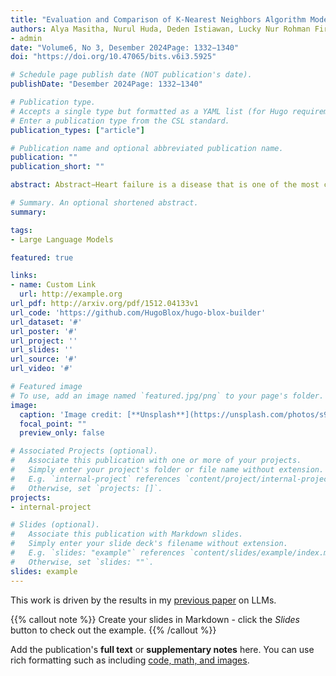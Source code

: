 ```yaml
---
title: "Evaluation and Comparison of K-Nearest Neighbors Algorithm Models for Heart Failure Prediction"
authors: Alya Masitha, Nurul Huda, Deden Istiawan, Lucky Nur Rohman Firdaus
- admin
date: "Volume6, No 3, Desember 2024Page: 1332−1340"
doi: "https://doi.org/10.47065/bits.v6i3.5925"

# Schedule page publish date (NOT publication's date).
publishDate: "Desember 2024Page: 1332−1340"

# Publication type.
# Accepts a single type but formatted as a YAML list (for Hugo requirements).
# Enter a publication type from the CSL standard.
publication_types: ["article"]

# Publication name and optional abbreviated publication name.
publication: ""
publication_short: ""

abstract: Abstract−Heart failure is a disease that is one of the most crucial in the world. Researchers have used several machine learning techniques to assist health professionals in the diagnosis of heart failure. K-NN is a technique of supervised learning algorithm that has been successfully used in terms of classification. However, using the K-NN algorithm has stages in terms of data analysis. The data used must also be processed in such a way that it becomes data that is easier to analyse and that the results obtained are also more  accurate.  Data  pre-processing  involves  transforming  raw  data  into  a  format  that  is  appropriate  for  the  model.  The normalization technique is one of the techniques contained in pre-processing. This research uses two normalization techniques, namely the simple feature scale and min-max.The purpose of this study is to compare the performance of the KNN model to obtain an optimal prediction model.This study contributes to producing a heart failure prediction model based on the K-Nearest Neighbors (KNN) algorithm that can be optimized to improve the accuracy of early detection, so that it can help medical personnel in making more  appropriate  clinical  decisions. The  results  obtained  from  this  research  show  that  the  dataset  that  uses  the  min-max normalization method is better than data that is not normalized and data that uses simple feature scale normalization. The highest level of accuracy was achieved by employing the min-max normalisation technique, with a value of K=9, resulting in an accuracy rate of 85.05%

# Summary. An optional shortened abstract.
summary: 

tags:
- Large Language Models

featured: true

links:
- name: Custom Link
  url: http://example.org
url_pdf: http://arxiv.org/pdf/1512.04133v1
url_code: 'https://github.com/HugoBlox/hugo-blox-builder'
url_dataset: '#'
url_poster: '#'
url_project: ''
url_slides: ''
url_source: '#'
url_video: '#'

# Featured image
# To use, add an image named `featured.jpg/png` to your page's folder. 
image:
  caption: 'Image credit: [**Unsplash**](https://unsplash.com/photos/s9CC2SKySJM)'
  focal_point: ""
  preview_only: false

# Associated Projects (optional).
#   Associate this publication with one or more of your projects.
#   Simply enter your project's folder or file name without extension.
#   E.g. `internal-project` references `content/project/internal-project/index.md`.
#   Otherwise, set `projects: []`.
projects:
- internal-project

# Slides (optional).
#   Associate this publication with Markdown slides.
#   Simply enter your slide deck's filename without extension.
#   E.g. `slides: "example"` references `content/slides/example/index.md`.
#   Otherwise, set `slides: ""`.
slides: example
---
```


This work is driven by the results in my [previous paper](/publication/conference-paper/) on LLMs.

{{% callout note %}}
Create your slides in Markdown - click the *Slides* button to check out the example.
{{% /callout %}}

Add the publication's **full text** or **supplementary notes** here. You can use rich formatting such as including [code, math, and images](https://docs.hugoblox.com/content/writing-markdown-latex/).
